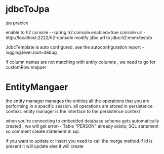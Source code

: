 # jdbcToJpa
jpa pracice

enable to h2 console --spring.h2.console.enabled=true
console url - http://localhost:2222/h2-console
modify jdbc url to jdbc:h2:mem:testdb

JdbcTemplate is auto configured. 
see the autoconfiguration report - logging.level.root=debug

if column names are not matching with entity columns , we need to go for customRow mapper

# EntityMangaer

the entity manager manages the entities all the operations that you are performing in a specific session.
all operations are stored in persistence context.
entity manager is the interface to the persistence context

when you're connecting to embedded database schema gets automatically created , we will get error-- Table "PERSON" already exists; SQL statement
so comment create statement in sql.

if you want to update or insert you need to call the merge method.if id is present  it will update else it will create
